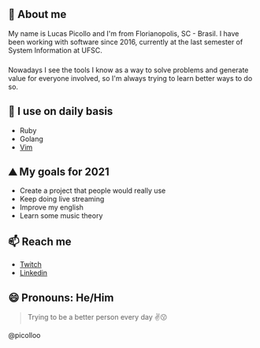 ## 👋 About me 

My name is Lucas Picollo and I'm from Florianopolis, SC - Brasil. I have been working with software since 2016, currently at the last semester of System Information at UFSC.
###
Nowadays I see the tools I know as a way to solve problems and generate value for everyone involved, so I'm always trying to learn better ways to do so.

## 🌱 I use on daily basis

- Ruby
- Golang
- [Vim](github.com/picolloo/dotfiles)

## ⛰️ My goals for 2021

- Create a project that people would really use
- Keep doing live streaming
- Improve my english
- Learn some music theory

## 📫 Reach me

- [Twitch](https://twitch.tv/lpicollo)
- [Linkedin](https://www.linkedin.com/in/lucas-picollo/)

## 😄 Pronouns: He/Him

> Trying to be a better person every day :v::kissing:

@picolloo
